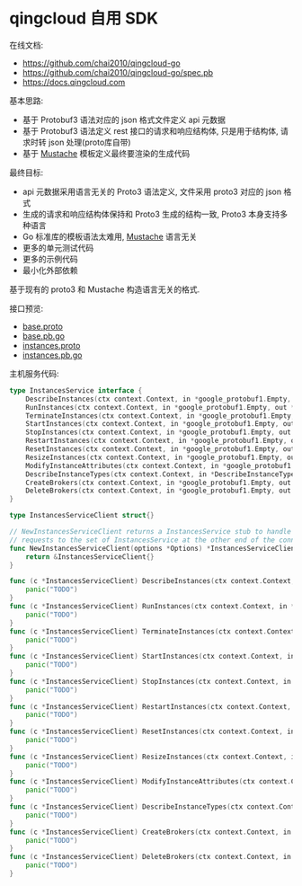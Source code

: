 # qingcloud 自用 SDK

在线文档:

- https://github.com/chai2010/qingcloud-go
- https://github.com/chai2010/qingcloud-go/spec.pb
- https://docs.qingcloud.com

基本思路:

- 基于 Protobuf3 语法对应的 json 格式文件定义 api 元数据
- 基于 Protobuf3 语法定义 rest 接口的请求和响应结构体, 只是用于结构体, 请求时转 json 处理(proto库自带)
- 基于 [Mustache](http://mustache.github.io) 模板定义最终要渲染的生成代码

最终目标:

- api 元数据采用语言无关的 Proto3 语法定义, 文件采用 proto3 对应的 json 格式
- 生成的请求和响应结构体保持和 Proto3 生成的结构一致, Proto3 本身支持多种语言
- Go 标准库的模板语法太难用, [Mustache](http://mustache.github.io) 语言无关
- 更多的单元测试代码
- 更多的示例代码
- 最小化外部依赖

基于现有的 proto3 和 Mustache 构造语言无关的格式.

接口预览:

- [base.proto](./spec.pb/base.proto)
- [base.pb.go](./spec.pb/base.pb.go)
- [instances.proto](./spec.pb/instances.proto)
- [instances.pb.go](./spec.pb/instances.pb.go)

主机服务代码:

```go
type InstancesService interface {
	DescribeInstances(ctx context.Context, in *google_protobuf1.Empty, out *google_protobuf1.Empty) error
	RunInstances(ctx context.Context, in *google_protobuf1.Empty, out *google_protobuf1.Empty) error
	TerminateInstances(ctx context.Context, in *google_protobuf1.Empty, out *google_protobuf1.Empty) error
	StartInstances(ctx context.Context, in *google_protobuf1.Empty, out *google_protobuf1.Empty) error
	StopInstances(ctx context.Context, in *google_protobuf1.Empty, out *google_protobuf1.Empty) error
	RestartInstances(ctx context.Context, in *google_protobuf1.Empty, out *google_protobuf1.Empty) error
	ResetInstances(ctx context.Context, in *google_protobuf1.Empty, out *google_protobuf1.Empty) error
	ResizeInstances(ctx context.Context, in *google_protobuf1.Empty, out *google_protobuf1.Empty) error
	ModifyInstanceAttributes(ctx context.Context, in *google_protobuf1.Empty, out *google_protobuf1.Empty) error
	DescribeInstanceTypes(ctx context.Context, in *DescribeInstanceTypes_Request, out *DescribeInstanceTypes_Reponse) error
	CreateBrokers(ctx context.Context, in *google_protobuf1.Empty, out *google_protobuf1.Empty) error
	DeleteBrokers(ctx context.Context, in *google_protobuf1.Empty, out *google_protobuf1.Empty) error
}

type InstancesServiceClient struct{}

// NewInstancesServiceClient returns a InstancesService stub to handle
// requests to the set of InstancesService at the other end of the connection.
func NewInstancesServiceClient(options *Options) *InstancesServiceClient {
	return &InstancesServiceClient{}
}

func (c *InstancesServiceClient) DescribeInstances(ctx context.Context, in *google_protobuf1.Empty) (out *google_protobuf1.Empty, err error) {
	panic("TODO")
}
func (c *InstancesServiceClient) RunInstances(ctx context.Context, in *google_protobuf1.Empty) (out *google_protobuf1.Empty, err error) {
	panic("TODO")
}
func (c *InstancesServiceClient) TerminateInstances(ctx context.Context, in *google_protobuf1.Empty) (out *google_protobuf1.Empty, err error) {
	panic("TODO")
}
func (c *InstancesServiceClient) StartInstances(ctx context.Context, in *google_protobuf1.Empty) (out *google_protobuf1.Empty, err error) {
	panic("TODO")
}
func (c *InstancesServiceClient) StopInstances(ctx context.Context, in *google_protobuf1.Empty) (out *google_protobuf1.Empty, err error) {
	panic("TODO")
}
func (c *InstancesServiceClient) RestartInstances(ctx context.Context, in *google_protobuf1.Empty) (out *google_protobuf1.Empty, err error) {
	panic("TODO")
}
func (c *InstancesServiceClient) ResetInstances(ctx context.Context, in *google_protobuf1.Empty) (out *google_protobuf1.Empty, err error) {
	panic("TODO")
}
func (c *InstancesServiceClient) ResizeInstances(ctx context.Context, in *google_protobuf1.Empty) (out *google_protobuf1.Empty, err error) {
	panic("TODO")
}
func (c *InstancesServiceClient) ModifyInstanceAttributes(ctx context.Context, in *google_protobuf1.Empty) (out *google_protobuf1.Empty, err error) {
	panic("TODO")
}
func (c *InstancesServiceClient) DescribeInstanceTypes(ctx context.Context, in *DescribeInstanceTypes_Request) (out *DescribeInstanceTypes_Reponse, err error) {
	panic("TODO")
}
func (c *InstancesServiceClient) CreateBrokers(ctx context.Context, in *google_protobuf1.Empty) (out *google_protobuf1.Empty, err error) {
	panic("TODO")
}
func (c *InstancesServiceClient) DeleteBrokers(ctx context.Context, in *google_protobuf1.Empty) (out *google_protobuf1.Empty, err error) {
	panic("TODO")
}
```
